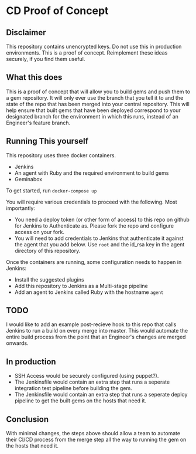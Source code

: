 # CD Proof of Concept

## Disclaimer

This repository contains unencrypted keys. Do not use this in production environments.  This is a proof of concept. Reimplement these ideas securely, if you find them useful.

## What this does

This is a proof of concept that will allow you to build gems and push them to a gem repository. It will only ever use the branch that you tell it to and the state of the repo that has been merged into your central repository. This will help ensure that built gems that have been deployed correspond to your designated branch for the environment in which this runs, instead of an Engineer's feature branch.

## Running This yourself

This repository uses three docker containers.

* Jenkins
* An agent with Ruby and the required environment to build gems
* Geminabox

To get started, run `docker-compose up`

You will require various credentials to proceed with the following. Most importantly:

* You need a deploy token (or other form of access) to this repo on github for Jenkins to Authenticate as. Please fork the repo and configure access on your fork.
* You will need to add credentials to Jenkins that authenticate it against the agent that you add below. Use `root` and the id_rsa key in the agent directory of this repository.

Once the containers are running, some configuration needs to happen in Jenkins:

* Install the suggested plugins
* Add this repository to Jenkins as a Multi-stage pipeline
* Add an agent to Jenkins called Ruby with the hostname `agent`

## TODO

I would like to add an example post-recieve hook to this repo that calls Jenkins to run a build on every merge into master. This would automate the entire build process from the point that an Engineer's changes are merged onwards.

## In production

* SSH Access would be securely configured (using puppet?).
* The Jenkinsfile would contain an extra step that runs a seperate integration test pipeline before building the gem.
* The Jenkinsfile would contain an extra step that runs a seperate deploy pipeline to get the built gems on the hosts that need it.

## Conclusion

With minimal changes, the steps above should allow a team to automate their CI/CD process from the merge step all the way to running the gem on the hosts that need it.
